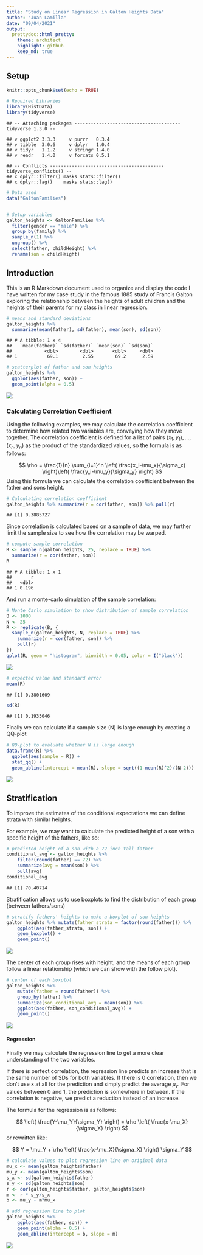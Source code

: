 ```yaml
---
title: "Study on Linear Regression in Galton Heights Data"
author: "Juan Lamilla"
date: "09/04/2021"
output:
  prettydoc::html_pretty:
    theme: architect
    highlight: github
    keep_md: true
---
```


## Setup


```r
knitr::opts_chunk$set(echo = TRUE)

# Required Libraries
library(HistData)
library(tidyverse)
```

```
## -- Attaching packages --------------------------------------- tidyverse 1.3.0 --
```

```
## v ggplot2 3.3.3     v purrr   0.3.4
## v tibble  3.0.6     v dplyr   1.0.4
## v tidyr   1.1.2     v stringr 1.4.0
## v readr   1.4.0     v forcats 0.5.1
```

```
## -- Conflicts ------------------------------------------ tidyverse_conflicts() --
## x dplyr::filter() masks stats::filter()
## x dplyr::lag()    masks stats::lag()
```

```r
# Data used
data("GaltonFamilies")


# Setup variables
galton_heights <- GaltonFamilies %>%
  filter(gender == "male") %>%
  group_by(family) %>%
  sample_n(1) %>%
  ungroup() %>%
  select(father, childHeight) %>%
  rename(son = childHeight)
```

## Introduction

This is an R Markdown document used to organize and display the code I have written for my case study in the famous 1885 study of Francis Galton exploring the relationship between the heights of adult children and the heights of their parents for my class in linear regression. 


```r
# means and standard deviations
galton_heights %>%
  summarize(mean(father), sd(father), mean(son), sd(son))
```

```
## # A tibble: 1 x 4
##   `mean(father)` `sd(father)` `mean(son)` `sd(son)`
##            <dbl>        <dbl>       <dbl>     <dbl>
## 1           69.1         2.55        69.2      2.59
```


```r
# scatterplot of father and son heights
galton_heights %>%
  ggplot(aes(father, son)) +
  geom_point(alpha = 0.5)
```

![](galton_markdown_files/figure-html/heighs_scatter-1.png)<!-- -->

### Calculating Correlation Coefficient

Using the following examples, we may calculate the correlation coefficient to determine how related two variables are, conveying how they move together. The correlation coefficient is defined for a list of pairs $(x_1, y_1), \dots, (x_n,y_n)$ as the product of the standardized values, so the formula is as follows:

$$
\rho = \frac{1}{n} \sum_{i=1}^n \left( \frac{x_i-\mu_x}{\sigma_x} \right)\left( \frac{y_i-\mu_y}{\sigma_y} \right)
$$
Using this formula we can calculate the correlation coefficient between the father and sons height.


```r
# Calculating correlation coefficient
galton_heights %>% summarize(r = cor(father, son)) %>% pull(r)
```

```
## [1] 0.3885727
```

Since correlation is calculated based on a sample of data, we may further limit the sample size to see how the correlation may be warped.


```r
# compute sample correlation
R <- sample_n(galton_heights, 25, replace = TRUE) %>%
  summarize(r = cor(father, son))
R
```

```
## # A tibble: 1 x 1
##       r
##   <dbl>
## 1 0.196
```

And run a monte-carlo simulation of the sample correlation:


```r
# Monte Carlo simulation to show distribution of sample correlation
B <- 1000
N <- 25
R <- replicate(B, {
  sample_n(galton_heights, N, replace = TRUE) %>%
    summarize(r = cor(father, son)) %>%
    pull(r)
})
qplot(R, geom = "histogram", binwidth = 0.05, color = I("black"))
```

![](galton_markdown_files/figure-html/MonteCarlo-1.png)<!-- -->


```r
# expected value and standard error
mean(R)
```

```
## [1] 0.3801609
```

```r
sd(R)
```

```
## [1] 0.1935046
```

Finally we can calculate if a sample size (N) is large enough by creating a QQ-plot


```r
# QQ-plot to evaluate whether N is large enough
data.frame(R) %>%
  ggplot(aes(sample = R)) +
  stat_qq() +
  geom_abline(intercept = mean(R), slope = sqrt((1-mean(R)^2)/(N-2)))
```

![](galton_markdown_files/figure-html/QQ-Plot-1.png)<!-- -->

## Stratification

To improve the estimates of the conditional expectations we can define strata with similar heights.

For example, we may want to calculate the predicted height of a son with a specific height of the fathers, like so:


```r
# predicted height of a son with a 72 inch tall father
conditional_avg <- galton_heights %>%
    filter(round(father) == 72) %>%
    summarize(avg = mean(son)) %>%
    pull(avg)
conditional_avg
```

```
## [1] 70.40714
```

Stratification allows us to use boxplots to find the distribution of each group (between fathers/sons)


```r
# stratify fathers' heights to make a boxplot of son heights
galton_heights %>% mutate(father_strata = factor(round(father))) %>%
    ggplot(aes(father_strata, son)) +
    geom_boxplot() +
    geom_point()
```

![](galton_markdown_files/figure-html/72boxplot-1.png)<!-- -->

The center of each group rises with height, and the means of each group follow a linear relationship (which we can show with the follow plot).


```r
# center of each boxplot
galton_heights %>%
    mutate(father = round(father)) %>%
    group_by(father) %>%
    summarize(son_conditional_avg = mean(son)) %>%
    ggplot(aes(father, son_conditional_avg)) +
    geom_point()
```

![](galton_markdown_files/figure-html/72center-1.png)<!-- -->

#### Regression

Finally we may calculate the regression line to get a more clear understanding of the two variables.

If there is perfect correlation, the regression line predicts an increase that is the same number of SDs for both variables. If there is 0 correlation, then we don’t use x at all for the prediction and simply predict the average $μ_y$. For values between 0 and 1, the prediction is somewhere in between. If the correlation is negative, we predict a reduction instead of an increase.

The formula for the regression is as follows:

$$ 
\left( \frac{Y-\mu_Y}{\sigma_Y} \right) = \rho \left( \frac{x-\mu_X}{\sigma_X} \right)
$$
or rewritten like:

$$ 
Y = \mu_Y + \rho \left( \frac{x-\mu_X}{\sigma_X} \right) \sigma_Y
$$


```r
# calculate values to plot regression line on original data
mu_x <- mean(galton_heights$father)
mu_y <- mean(galton_heights$son)
s_x <- sd(galton_heights$father)
s_y <- sd(galton_heights$son)
r <- cor(galton_heights$father, galton_heights$son)
m <- r * s_y/s_x
b <- mu_y - m*mu_x

# add regression line to plot
galton_heights %>%
    ggplot(aes(father, son)) +
    geom_point(alpha = 0.5) +
    geom_abline(intercept = b, slope = m)
```

![](galton_markdown_files/figure-html/72regressionline-1.png)<!-- -->






